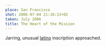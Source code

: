 ```yaml
---
place: San Francisco
shot: 2006-07-04 21:16:13+02
taken: July 2006
title: The Heart of the Mission
---
```


Jarring, unusual [latino](http://en.wikipedia.org/wiki/Mission_District,_San_Francisco) inscription approached.

